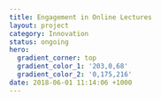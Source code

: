 ```yaml
---
title: Engagement in Online Lectures
layout: project
category: Innovation
status: ongoing
hero:
  gradient_corner: top
  gradient_color_1: '203,0,68'
  gradient_color_2: '0,175,216'
date: 2018-06-01 11:14:06 +1000
---
```

